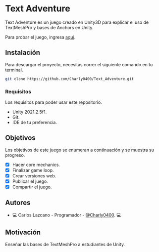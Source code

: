 # Text Adventure


Text Adventure es un juego creado en Unity3D para explicar el uso de TextMeshPro y bases de Anchors en Unity.

Para probar el juego, ingresa [aqui](https://lazcarnitas.itch.io/text-adventure). 

## Instalación

Para descargar el proyecto, necesitas correr el siguiente comando en tu terminal.

```bash
git clone https://github.com/Charly0400/Text_Adventure.git
```

### Requisitos

Los requisitos para poder usar este repositorio.

* Unity 2021.2.5f1.
* Git.
* IDE de tu preferencia.

## Objetivos

Los objetivos de este juego se enumeran a continuación y se muestra su progreso.

- [x] Hacer core mechanics.
- [x] Finalizar game loop.
- [x] Crear versiones web.
- [x] Publicar el juego.
- [x] Compartir el juego.

## Autores

* :computer:  Carlos Lazcano - Programador - [@Charly0400](https://github.com/Charly0400). :computer:
  


## Motivación

Enseñar las bases de TextMeshPro a estudiantes de Unity.
